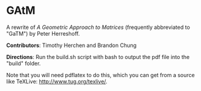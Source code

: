 # GAtM
A rewrite of _A Geometric Approach to Matrices_ (frequently abbreviated to "GaTM") by Peter Herreshoff.

**Contributors**: Timothy Herchen and Brandon Chung

**Directions**: Run the build.sh script with bash to output the pdf file into the "build" folder.

Note that you will need pdflatex to do this, which you can get from a source like TeXLive: http://www.tug.org/texlive/.
